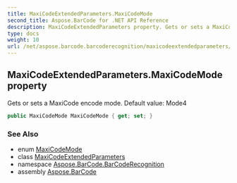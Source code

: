 ```yaml
---
title: MaxiCodeExtendedParameters.MaxiCodeMode
second_title: Aspose.BarCode for .NET API Reference
description: MaxiCodeExtendedParameters property. Gets or sets a MaxiCode encode mode. Default value Mode4
type: docs
weight: 10
url: /net/aspose.barcode.barcoderecognition/maxicodeextendedparameters/maxicodemode/
---
```

## MaxiCodeExtendedParameters.MaxiCodeMode property

Gets or sets a MaxiCode encode mode. Default value: Mode4

```csharp
public MaxiCodeMode MaxiCodeMode { get; set; }
```

### See Also

* enum [MaxiCodeMode](../../../aspose.barcode.generation/maxicodemode/)
* class [MaxiCodeExtendedParameters](../)
* namespace [Aspose.BarCode.BarCodeRecognition](../../../aspose.barcode.barcoderecognition/)
* assembly [Aspose.BarCode](../../../)


